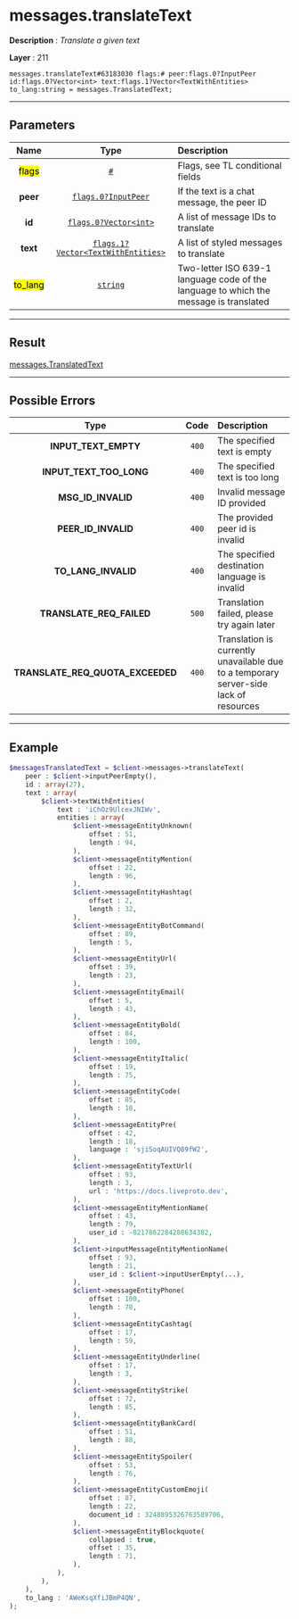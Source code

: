 # messages.translateText

**Description** : *Translate a given text*

**Layer** : 211

```tl
messages.translateText#63183030 flags:# peer:flags.0?InputPeer id:flags.0?Vector<int> text:flags.1?Vector<TextWithEntities> to_lang:string = messages.TranslatedText;
```

---

## Parameters

| Name | Type | Description |
| :---: | :---: | :--- |
| <mark>flags</mark> | [`#`](type/#) | Flags, see TL conditional fields |
| **peer** | [`flags.0?InputPeer`](type/InputPeer) | If the text is a chat message, the peer ID |
| **id** | [`flags.0?Vector<int>`](type/int) | A list of message IDs to translate |
| **text** | [`flags.1?Vector<TextWithEntities>`](type/TextWithEntities) | A list of styled messages to translate |
| <mark>to_lang</mark> | [`string`](type/string) | Two-letter ISO 639-1 language code of the language to which the message is translated |

---

## Result

[messages.TranslatedText](type/messages.TranslatedText)

---

## Possible Errors

| Type | Code | Description |
| :---: | :---: | :--- |
| **INPUT_TEXT_EMPTY** | `400` | The specified text is empty |
| **INPUT_TEXT_TOO_LONG** | `400` | The specified text is too long |
| **MSG_ID_INVALID** | `400` | Invalid message ID provided |
| **PEER_ID_INVALID** | `400` | The provided peer id is invalid |
| **TO_LANG_INVALID** | `400` | The specified destination language is invalid |
| **TRANSLATE_REQ_FAILED** | `500` | Translation failed, please try again later |
| **TRANSLATE_REQ_QUOTA_EXCEEDED** | `400` | Translation is currently unavailable due to a temporary server-side lack of resources |

---

## Example

```php
$messagesTranslatedText = $client->messages->translateText(
	peer : $client->inputPeerEmpty(),
	id : array(27),
	text : array(
		$client->textWithEntities(
			text : 'iChOz9UlcexJNIWv',
			entities : array(
				$client->messageEntityUnknown(
					offset : 51,
					length : 94,
				),
				$client->messageEntityMention(
					offset : 22,
					length : 96,
				),
				$client->messageEntityHashtag(
					offset : 2,
					length : 32,
				),
				$client->messageEntityBotCommand(
					offset : 89,
					length : 5,
				),
				$client->messageEntityUrl(
					offset : 39,
					length : 23,
				),
				$client->messageEntityEmail(
					offset : 5,
					length : 43,
				),
				$client->messageEntityBold(
					offset : 84,
					length : 100,
				),
				$client->messageEntityItalic(
					offset : 19,
					length : 75,
				),
				$client->messageEntityCode(
					offset : 85,
					length : 18,
				),
				$client->messageEntityPre(
					offset : 42,
					length : 18,
					language : 'sjiSoqAUIVQ89fW2',
				),
				$client->messageEntityTextUrl(
					offset : 93,
					length : 3,
					url : 'https://docs.liveproto.dev',
				),
				$client->messageEntityMentionName(
					offset : 43,
					length : 79,
					user_id : -8217862284288634382,
				),
				$client->inputMessageEntityMentionName(
					offset : 93,
					length : 21,
					user_id : $client->inputUserEmpty(...),
				),
				$client->messageEntityPhone(
					offset : 100,
					length : 78,
				),
				$client->messageEntityCashtag(
					offset : 17,
					length : 59,
				),
				$client->messageEntityUnderline(
					offset : 17,
					length : 3,
				),
				$client->messageEntityStrike(
					offset : 72,
					length : 85,
				),
				$client->messageEntityBankCard(
					offset : 51,
					length : 88,
				),
				$client->messageEntitySpoiler(
					offset : 53,
					length : 76,
				),
				$client->messageEntityCustomEmoji(
					offset : 87,
					length : 22,
					document_id : 3248895326763589706,
				),
				$client->messageEntityBlockquote(
					collapsed : true,
					offset : 35,
					length : 71,
				),
			),
		),
	),
	to_lang : 'AWeKsqXfiJBmP4QN',
);
```